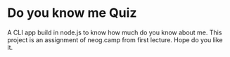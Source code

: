 # Do you know me Quiz

A CLI app build in node.js to know how much do you know about me.
This project is an assignment of neog.camp from first lecture.
Hope do you like it.